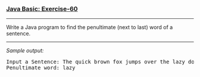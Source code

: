 ### [Java Basic: Exercise-60](https://www.w3resource.com/java-exercises/basic/java-basic-exercise-60.php)

***
<p>Write a Java program to find the penultimate (next to last) word of a sentence.</p>

***
_Sample output:_
<pre class="output">Input a Sentence: The quick brown fox jumps over the lazy dog.         
Penultimate word: lazy
</pre>